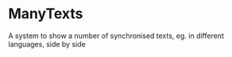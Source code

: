 # ManyTexts
A system to show a number of synchronised texts, eg. in different languages, side by side
